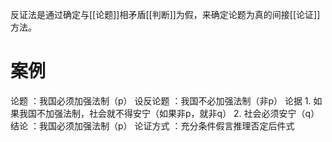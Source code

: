 反证法是通过确定与[[论题]]相矛盾[[判断]]为假，来确定论题为真的间接[[论证]]方法。
# 案例
论题 ：我国必须加强法制（p）
设反论题 ：我国不必加强法制（非p）
论据 
	1. 如果我国不加强法制，社会就不得安宁（如果非p，就非q）
	2. 社会必须安宁（q）
结论 ：我国必须加强法制（p）
论证方式 ：充分条件假言推理否定后件式